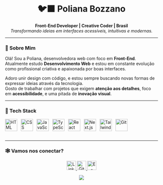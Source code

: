 <h1 align="center">🐦‍⬛ Poliana Bozzano</h1>

<p align="center">
  <b>Front-End Developer | Creative Coder | Brasil</b><br/>
  <i>Transformando ideias em interfaces acessíveis, intuitivas e modernas.</i>
</p>

---

### 🧶 Sobre Mim

Olá! Sou a Poliana, desenvolvedora web com foco em **Front-End**.  
Atualmente estudo **Desenvolvimento Web** e estou em constante evolução como profissional criativa e apaixonada por boas interfaces.

Adoro unir design com código, e estou sempre buscando novas formas de expressar ideias através da tecnologia.  
Gosto de trabalhar com projetos que exigem **atenção aos detalhes**, foco em **acessibilidade**, e uma pitada de **inovação visual**.

---


### 🚀 Tech Stack

<div align="start" style="display: flex; gap: 12px;">
  <img src="https://cdn.jsdelivr.net/gh/devicons/devicon@latest/icons/html5/html5-original.svg" width="40" alt="HTML" title="HTML" />
  <img src="https://cdn.jsdelivr.net/gh/devicons/devicon@latest/icons/css3/css3-original.svg" width="40" alt="CSS" title="CSS" />
  <img src="https://cdn.jsdelivr.net/gh/devicons/devicon@latest/icons/javascript/javascript-original.svg" width="40" alt="JavaScript" title="JavaScript" />
  <img src="https://cdn.jsdelivr.net/gh/devicons/devicon@latest/icons/typescript/typescript-original.svg" width="40" alt="TypeScript" title="TypeScript" />
  <img src="https://cdn.jsdelivr.net/gh/devicons/devicon@latest/icons/react/react-original.svg" width="40" alt="React" title="React" />
  <img src="https://cdn.jsdelivr.net/gh/devicons/devicon@latest/icons/nextjs/nextjs-original.svg" width="40" alt="Next.js" title="Next.js" />
  <img src="https://cdn.jsdelivr.net/gh/devicons/devicon@latest/icons/tailwindcss/tailwindcss-original.svg" width="40" alt="Tailwind" title="Tailwind CSS" />
  <img src="https://cdn.jsdelivr.net/gh/devicons/devicon@latest/icons/git/git-original.svg" width="40" alt="Git" title="Git" />
</div>
<br/>

---

### 🕸️ Vamos nos conectar?

<p align="center">
  <a href="https://www.linkedin.com/in/polianabozzano/" target="_blank">
    <img alt="LinkedIn" height="30" src="https://img.shields.io/badge/LinkedIn-black?style=for-the-badge&logo=linkedin&logoColor=white" />
  </a>
  <a href="https://github.com/polibozzano" target="_blank">
    <img alt="GitHub" height="30" src="https://img.shields.io/badge/GitHub-gray?style=for-the-badge&logo=github&logoColor=white" />
  </a>
  <a href="mailto:polibozzano@email.com" target="_blank">
    <img alt="E-mail" height="30" src="https://img.shields.io/badge/Email-red?style=for-the-badge&logo=gmail&logoColor=white" />
  </a>
</p>
<div align="center">
  <img src="https://capsule-render.vercel.app/api?type=waving&color=red&height=120&section=footer"/>
</div>
